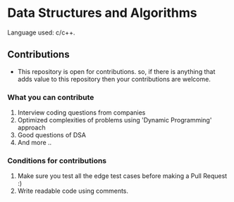# Data Structures and Algorithms

Language used: c/c++.

## Contributions
* This repository is open for contributions. so, if there is anything that adds value to this repository then your contributions are welcome.

### What you can contribute
1. Interview coding questions from companies
2. Optimized complexities of problems using 'Dynamic Programming' approach
3. Good questions of DSA
4. And more ..

### Conditions for contributions
1. Make sure you test all the edge test cases before making a Pull Request :)
2. Write readable code using comments.
